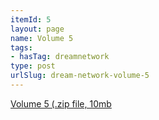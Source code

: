```yaml
---
itemId: 5
layout: page
name: Volume 5
tags:
- hasTag: dreamnetwork
type: post
urlSlug: dream-network-volume-5
---
```

<a href="files/Volume_5.zip" download>Volume 5 (.zip file, 10mb</a>